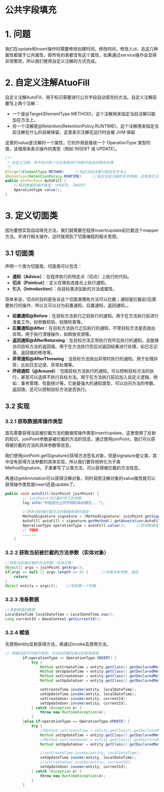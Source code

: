 # 公共字段填充

# 1. 问题

我们在update和insert操作时需要修改创建时间，修改时间，修改人id，且这几种属性都属于公共属性，即所有的表都含有这个属性，如果通过service操作会显得非常繁琐，所以我们使用自定义注解的方式完成。

# 2. 自定义注解AtuoFill

自定义注解AutoFill，用于标识需要进行公共字段自动填充的方法。自定义注解前要写上两个注解：

- 一个是@Target(ElementType.METHOD)，这个注解用来指定当前注解只能加在方法上。
- 另一个注解是@Retention(RetentionPolicy.RUNTIME)，这个注解用来指定当前注解在什么阶段被保留，这里表示注解在运行时会被 JVM 保留

这里的value是注解的一个属性，它的作用是接收一个 OperationType 类型的值，该值用来表示操作的类型（例如 INSERT 或 UPDATE）。

```java
/**
 * 自定义注解，用于标识某个方法需要进行功能字段自动填充处理
 */
@Target(ElementType.METHOD)     //指定当前注解只能加在方法上
@Retention(RetentionPolicy.RUNTIME)     //指定当前注解的生命周期，这里表示注解在运行时会被 JVM 保留
public @interface AutoFill {
    //指定数据库操作类型: UPDATE, INSERT
    OperationType value();
}
```

# 3. 定义切面类

因为要想实现自动填充方法，我们就需要在程序insert/update前拦截这个mapper方法，并进行相关操作，这时就用到了切面编程的相关思想。

## 3.1 切面类

声明一个类为切面类，切面类可以包含：

- **通知（Advice）**：在程序执行的特定点（切点）上执行的代码。
- **切点（Pointcut）**：定义在哪些连接点上执行通知。
- **引入（Introduction）**：向目标类添加新的方法或属性。

简单来说，切点的目的是告诉这个切面类哪些方法可以拦截；通知是拦截前/后需要执行的操作，所以又可以分为前置通知，后置通知，返回通知，。

- **前置通知@Before**：在目标方法执行之前执行的通知。用于在方法执行前进行准备工作，如参数校验、权限检查等。
- **后置通知@After**：在目标方法执行之后执行的通知，不管目标方法是否抛出异常。用于执行清理操作，如释放资源等。
- **返回通知@AfterReturning**：在目标方法正常执行完毕后执行的通知，且能够访问目标方法的返回值。用于在方法执行完后对返回结果进行处理，如日志记录、返回值的修改等。
- **异常通知@AfterThrowing**：当目标方法抛出异常时执行的通知。用于处理异常，比如日志记录、异常处理等。
- **环绕通知（@Around）**：包围目标方法执行的通知，可以控制目标方法的执行，甚至可以选择不执行目标方法。用于在方法执行前后加入自定义逻辑，例如：事务管理、性能统计等。它是最强大的通知类型，可以访问方法的参数、返回值，还可以控制目标方法是否执行。

## 3.2 实现

### 3.2.1 获取数据库操作类型

首先需要获得当前被拦截方法的数据库操作类型insert/update，这里使用了反射的知识，joinPoint参数是被拦截的方法的信息，通过使用joinPoint，我们可以获得被拦截的方法的具体参数等信息。

我们使用joinPoint.getSignature()获得方法签名对象，但是signature是父类，其中没有获得方法参数的具体实现，所以我们要将他转化为子类MethodSignature，子类重写了父类方法，可以获得被拦截的方法信息。

再通过getAnnotation可以获得注解对象，同时调用注解对象的value属性就可以获得操作类型是insert还是update了。

```java
public void autoFill(JoinPoint joinPoint) {
        // joinPoint为拦截时传入的参数
        log.info("开始进行公共字段的自动填充...");

        //获取当前被拦截方法的数据库操作类型
        MethodSignature signature = (MethodSignature) joinPoint.getSignature();     //方法签名对象
        AutoFill autoFill = signature.getMethod().getAnnotation(AutoFill.class);        //获得方法上的注解对象
        OperationType operationType = autoFill.value();     //获得数据库操作类型
        // TODO
        ......
    }
```

### 3.2.2 获取当前被拦截的方法参数（实体对象）

```java
//获取当前被拦截的方法参数（实体对象）
Object[] args = joinPoint.getArgs();
if(args == null || args.length == 0) {      //如果没有参数，返回
    return;
}
Object entity = args[0];    //得到第一个参数

```

### 3.2.3 准备数据

```java
//准备赋值的数据
LocalDateTime localDateTime = LocalDateTime.now();
Long currentId = BaseContext.getCurrentId();

```

### 3.2.4 赋值

先使用entity反射获得方法，再通过invoke去使用方法。

```java
// 根据当前不同操作类型，为对应的属性通过反射来赋值
        if(operationType == OperationType.INSERT) {
            try {
                Method setCreateTime = entity.getClass().getDeclaredMethod("setCreateTime", LocalDateTime.class);
                Method setUpdateTime = entity.getClass().getDeclaredMethod("setUpdateTime", LocalDateTime.class);
                Method setCreateUser = entity.getClass().getDeclaredMethod("setCreateUser", Long.class);
                Method setUpdateUser = entity.getClass().getDeclaredMethod("setUpdateUser", Long.class);

                setCreateTime.invoke(entity, localDateTime);
                setUpdateTime.invoke(entity, localDateTime);
                setCreateUser.invoke(entity, currentId);
                setUpdateUser.invoke(entity, currentId);
            } catch (Exception e) {
                throw new RuntimeException(e);
            }
        }else if(operationType == OperationType.UPDATE) {
            try {
                //Method setCreateTime = entity.getClass().getDeclaredMethod("setCreateTime", LocalDateTime.class);
                Method setUpdateTime = entity.getClass().getDeclaredMethod("setUpdateTime", LocalDateTime.class);
                //Method setCreateUser = entity.getClass().getDeclaredMethod("setCreateUser", Long.class);
                Method setUpdateUser = entity.getClass().getDeclaredMethod("setUpdateUser", Long.class);

                //setCreateTime.invoke(entity, localDateTime);
                setUpdateTime.invoke(entity, localDateTime);
                //setCreateUser.invoke(entity, currentId);
                setUpdateUser.invoke(entity, currentId);
            } catch (Exception e) {
                throw new RuntimeException(e);
            }
        }
```
